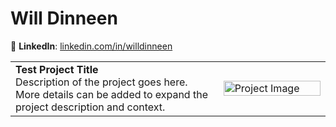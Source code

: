# Will Dinneen
🔗 **LinkedIn**: [linkedin.com/in/willdinneen](https://www.linkedin.com/in/willdinneen)  

<table style="border-collapse: collapse; width: 100%;">
  <tr>
    <td style="width: 66%;">
      <strong>Test Project Title</strong><br>
      Description of the project goes here. More details can be added to expand the project description and context.
    </td>
    <td style="width: 34%;">
      <img src="https://encrypted-tbn0.gstatic.com/images?q=tbn:ANd9GcTbClDdsvZr5a3mCkg8X-93AkK_CGK6F1biNa1LyK6GaBir5YC-xPgO50AueCd2gR07rXI&usqp=CAU" alt="Project Image" style="width:100%;"/>
    </td>
  </tr>
</table>

